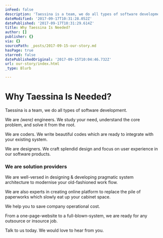 ```yaml
---
inFeed: false
description: 'Taessina is a team, we do all types of software development.'
dateModified: '2017-09-17T10:31:28.052Z'
datePublished: '2017-09-17T10:31:29.614Z'
title: Why Taessina Is Needed?
author: []
publisher: {}
via: {}
sourcePath: _posts/2017-09-15-our-story.md
hasPage: true
starred: false
datePublishedOriginal: '2017-09-15T10:04:46.732Z'
url: our-story/index.html
_type: Blurb

---
```

# Why Taessina Is Needed?

Taessina is a team, we do all types of software development.

We are _(were)_ engineers. We study your need, understand the core problem, and solve it from the root.

We are coders. We write beautiful codes which are ready to integrate with your existing system.

We are designers. We craft splendid design and focus on user experience in our software products.

### We are solution providers

We are well-versed in designing & developing pragmatic system architecture to modernise your old-fashioned work flow.

We are also experts in creating online platform to replace the pile of paperworks which slowly eat up your cabinet space.

We help you to save company operational cost.

From a one-page-website to a full-blown-system, we are ready for any outsource or insource job.

Talk to us today. We would love to hear from you.
